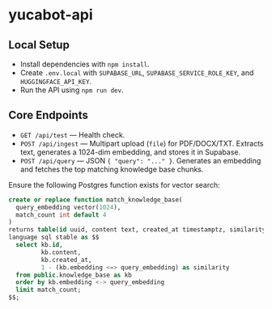 # yucabot-api

## Local Setup

- Install dependencies with `npm install`.
- Create `.env.local` with `SUPABASE_URL`, `SUPABASE_SERVICE_ROLE_KEY`, and `HUGGINGFACE_API_KEY`.
- Run the API using `npm run dev`.

## Core Endpoints

- `GET /api/test` — Health check.
- `POST /api/ingest` — Multipart upload (`file`) for PDF/DOCX/TXT. Extracts text, generates a 1024-dim embedding, and stores it in Supabase.
- `POST /api/query` — JSON `{ "query": "..." }`. Generates an embedding and fetches the top matching knowledge base chunks.

Ensure the following Postgres function exists for vector search:

```sql
create or replace function match_knowledge_base(
  query_embedding vector(1024),
  match_count int default 4
)
returns table(id uuid, content text, created_at timestamptz, similarity double precision)
language sql stable as $$
  select kb.id,
         kb.content,
         kb.created_at,
         1 - (kb.embedding <=> query_embedding) as similarity
  from public.knowledge_base as kb
  order by kb.embedding <-> query_embedding
  limit match_count;
$$;
```
